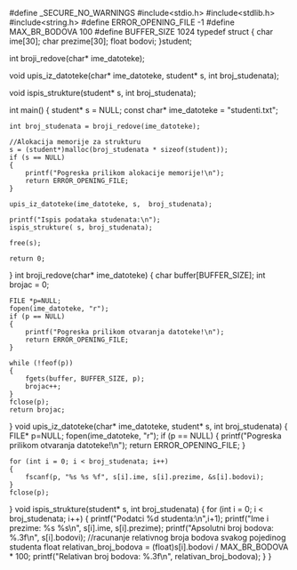 #define _SECURE_NO_WARNINGS
#include<stdio.h>
#include<stdlib.h>   
#include<string.h>
#define ERROR_OPENING_FILE -1
#define MAX_BR_BODOVA 100
#define BUFFER_SIZE 1024
typedef struct {
	char ime[30];
	char prezime[30];
	float bodovi;
}student;

int broji_redove(char* ime_datoteke);

void upis_iz_datoteke(char* ime_datoteke, student* s, int broj_studenata);

void ispis_strukture(student* s, int broj_studenata);

int main()
{
	student* s = NULL;
	const char* ime_datoteke = "studenti.txt";
	
	int broj_studenata = broji_redove(ime_datoteke);
	
	//Alokacija memorije za strukturu
	s = (student*)malloc(broj_studenata * sizeof(student));
	if (s == NULL)
	{
		printf("Pogreska prilikom alokacije memorije!\n");
		return ERROR_OPENING_FILE;
	}
	
	upis_iz_datoteke(ime_datoteke, s,  broj_studenata);
	
	printf("Ispis podataka studenata:\n");
	ispis_strukture( s, broj_studenata);
	
	free(s);
	
	return 0;
}
int broji_redove(char* ime_datoteke)
{
	char buffer[BUFFER_SIZE];
	int brojac = 0;

	FILE *p=NULL;
	fopen(ime_datoteke, "r");
	if (p == NULL)
	{
		printf("Pogreska prilikom otvaranja datoteke!\n");
		return ERROR_OPENING_FILE;
	}
	
	while (!feof(p))
	{
		fgets(buffer, BUFFER_SIZE, p);
		brojac++;
	}
	fclose(p);
	return brojac;
}
void upis_iz_datoteke(char* ime_datoteke, student* s, int broj_studenata)
{
	FILE* p=NULL;
	fopen(ime_datoteke, "r");
	if (p == NULL)
	{
		printf("Pogreska prilikom otvaranja datoteke!\n");
		return ERROR_OPENING_FILE;
	}
	
	for (int i = 0; i < broj_studenata; i++)
	{
		fscanf(p, "%s %s %f", s[i].ime, s[i].prezime, &s[i].bodovi);
	}
	fclose(p);
}
void ispis_strukture(student* s, int broj_studenata)
{
	for (int i = 0; i < broj_studenata; i++)
	{
		printf("Podatci %d studenta:\n",i+1);
		printf("Ime i prezime: %s %s\n", s[i].ime, s[i].prezime);
		printf("Apsolutni broj bodova: %.3f\n", s[i].bodovi);
		//racunanje relativnog broja bodova svakog pojedinog studenta
		float relativan_broj_bodova = (float)s[i].bodovi / MAX_BR_BODOVA * 100;
		printf("Relativan broj bodova: %.3f\n", relativan_broj_bodova);
	}
}

